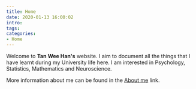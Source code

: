 ```yaml
---
title: Home
date: 2020-01-13 16:00:02
intro:
tags:
categories: 
- Home
---
```


Welcome to **Tan Wee Han's** website. I aim to document all the things that I have learnt during my University life here. I am interested in Psychology, Statistics, Mathematics and Neuroscience.

More information about me can be found in the [About me](/author) link.


